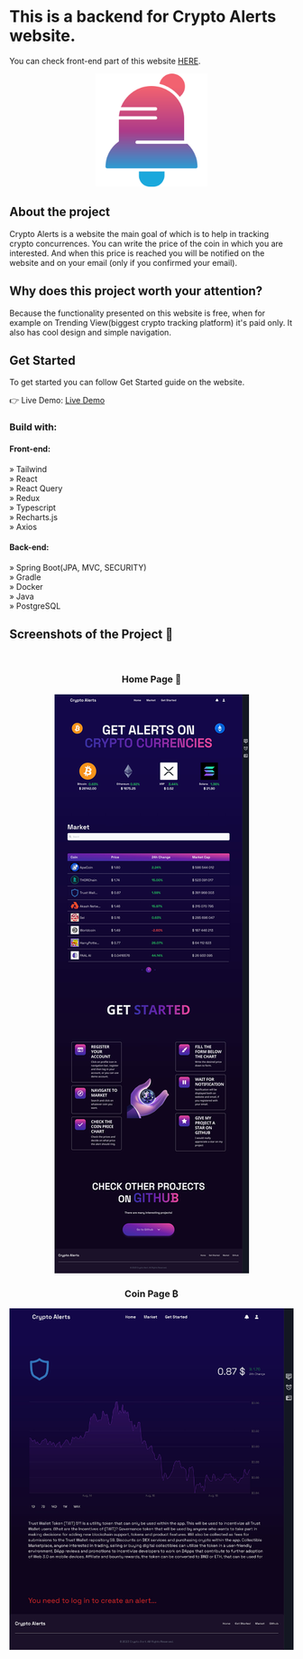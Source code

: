 # This is a backend for Crypto Alerts website.

 You can check front-end part of this website
 <a href="https://github.com/CherneeNochi256/crypto-alert-frontend">HERE</a>.

<p align="center">
    <img width="200" src="https://raw.githubusercontent.com/CherneeNochi256/crypto-alert-frontend/master/public/crypto-alerts-logo.png" alt="">
</p>

<h2>About the project</h2>
  <p>Crypto Alerts is a website the main goal of which is to help in tracking crypto concurrences.
You can write the price of the coin in which you are interested.
And when this price is reached you will be notified on the website and on your email (only if you confirmed your email).
</p>

<h2>Why does this project worth your attention?</h2>
  <p>
Because the functionality presented on this website is free, when for example on Trending View(biggest crypto tracking platform) it's paid only.
It also has cool design and simple navigation.
</p>

<h2>Get Started</h2>
  <p>
To get started you can follow Get Started guide on the website.
</p>

👉 Live Demo: <a href='https://crypto-alerts-app.vercel.app/?scrollTo=home'>Live Demo</a>

<h3>Build with:</h3>

<h4> Front-end: </h4>

» Tailwind
<br>
» React
<br>
» React Query
<br>
» Redux
<br>
» Typescript
<br>
» Recharts.js
<br>
» Axios

<h4> Back-end: </h4>

» Spring Boot(JPA, MVC, SECURITY)
<br>
» Gradle
<br>
» Docker
<br>
» Java
<br>
» PostgreSQL

<h2>Screenshots of the Project 📸</h2>
<br>
<h3 align='center'>Home Page 🏡</h3>

<div align='center'>
<img src='https://raw.githubusercontent.com/CherneeNochi256/crypto-alert-frontend/master/public/crypto-alerts-homepage.jpg' alt=""/>

</div>

<h3 align='center'>Coin Page ₿</h3>

<div align='center'>
<img src='https://raw.githubusercontent.com/CherneeNochi256/crypto-alert-frontend/master/public/crypto-alerts-coinpage.jpg' alt=""/>

</div>
